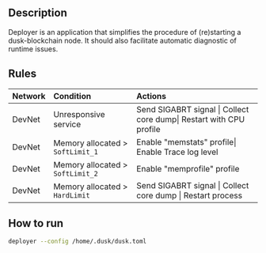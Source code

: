 
## Description 

Deployer is an application that simplifies the procedure of (re)starting a dusk-blockchain node. It should also facilitate automatic diagnostic of runtime issues.


## Rules


| Network | Condition | Actions |
| :--- | :--- | :--- |
| DevNet | Unresponsive service | Send SIGABRT signal \| Collect core dump\| Restart with CPU profile 
| DevNet | Memory allocated > `SoftLimit_1` | Enable "memstats" profile\| Enable Trace log level
| DevNet | Memory allocated > `SoftLimit_2` | Enable "memprofile" profile|
| DevNet | Memory allocated > `HardLimit` | Send SIGABRT signal \| Collect core dump \| Restart process
 
 
## How to run

```bash
deployer --config /home/.dusk/dusk.toml
```